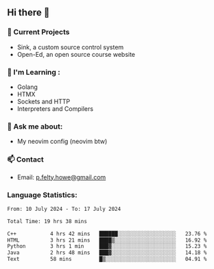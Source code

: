 ## Hi there 👋
### 🔭 Current Projects 
- Sink, a custom source control system
- Open-Ed, an open source course website

### 🌱 I'm Learning :
- Golang
- HTMX
- Sockets and HTTP
- Interpreters and Compilers

### 💬 Ask me about:
- My neovim config (neovim btw)

### 📫 Contact
- Email: p.felty.howe@gmail.com

### Language Statistics:

<!--START_SECTION:waka-->

```txt
From: 10 July 2024 - To: 17 July 2024

Total Time: 19 hrs 38 mins

C++           4 hrs 42 mins   ██████░░░░░░░░░░░░░░░░░░░   23.76 %
HTML          3 hrs 21 mins   ████▒░░░░░░░░░░░░░░░░░░░░   16.92 %
Python        3 hrs 1 min     ███▓░░░░░░░░░░░░░░░░░░░░░   15.23 %
Java          2 hrs 48 mins   ███▓░░░░░░░░░░░░░░░░░░░░░   14.18 %
Text          58 mins         █▒░░░░░░░░░░░░░░░░░░░░░░░   04.91 %
```

<!--END_SECTION:waka-->


<!--
**peter-fh/peter-fh** is a ✨ _special_ ✨ repository because its `README.md` (this file) appears on your GitHub profile.

Here are some ideas to get you started:

- 🔭 I’m currently working on ...
- 🌱 I’m currently learning ...
- 👯 I’m looking to collaborate on ...
- 🤔 I’m looking for help with ...
- 💬 Ask me about ...
- 📫 How to reach me: ...
- 😄 Pronouns: ...
- ⚡ Fun fact: ...
-->
